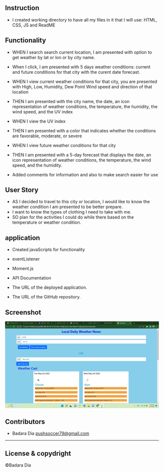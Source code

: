 ## Instruction

- I created working directory to have all my files in it that I will use: HTML, CSS, JS and ReadME



## Functionality 


- WHEN I search search current location, I am presented with option to get weather by lat or lon or by city name.
- When I click, I am presented with 5 days weather conditions: current and future  conditions for that city with the curent date forecast.
- WHEN I view current weather conditions for that city, you are presented with High, Low, Humidity, Dew Point Wind speed and direction of that location
- THEN I am presented with the city name, the date, an icon representation of weather conditions, the temperature, the humidity, the wind speed, and the UV index
- WHEN I view the UV index
- THEN I am presented with a color that indicates whether the conditions are favorable, moderate, or severe
- WHEN I view future weather conditions for that city
- THEN I am presented with a 5-day forecast that displays the date, an icon representation of weather conditions, the temperature, the wind speed, and the humidity.

- Added comments for information and also to make search easier for use


## User Story

- AS I decided to travel to this city or location, I would like to know the weather condition I am presented to be better prepare.
- I want to know the types of clothing I need to take with me.
- SO plan for the activities I could do while there based on the temperature or weather condition.



## application

* Created javaScripts for functionality 
* eventListener 
* Moment.js
* API Documentation

* The URL of the deployed application.

* The URL of the GitHub repository. 

## Screenshot

![image](./screenshot.png)

## Contributors

- Badara Dia <pushsoccer79@gmail.com>

---

## License & copydright

©Badara Dia